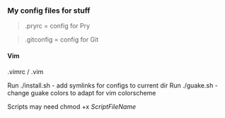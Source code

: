 ### My config files for stuff

> .pryrc = config for Pry

> .gitconfig = config for Git

#### Vim
.vimrc / .vim

Run ./install.sh - add symlinks for configs to current dir
Run ./guake.sh - change guake colors to adapt for vim colorscheme

Scripts may need chmod +x *ScriptFileName*
